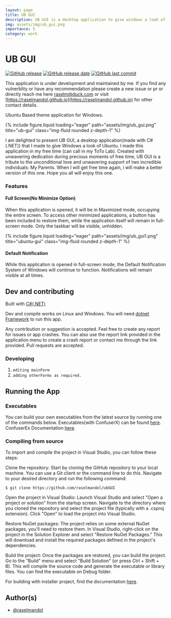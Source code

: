 ```yaml
---
layout: page
title: UB GUI
description: UB GUI is a desktop application to give windows a look of Ubuntu.
img: assets/img/ub_gui.png
importance: 5
category: work
---
```


# UB GUI 

[![GitHub release](https://img.shields.io/github/v/release/raselmandol/ubGUI)](#) [![GitHub release date](https://img.shields.io/github/release-date/raselmandol/ubGUI)](#) [![GitHub last commit](https://img.shields.io/github/last-commit/raselmandol/ubGUI)](#)


This application is under development and maintained by me. If you find any vulnerblity or have any recommendation please create a new issue or pr or directly reach me here [raselm@duck.com](raselm@duck.com) or visit [https://raselmandol.github.io](https://raselmandol.github.io) for other contact details. 

Ubuntu Based theme application for Windows.

<div class="row">
    <div class="col-sm mt-3 mt-md-0">
        {% include figure.liquid loading="eager" path="assets/img/ub_gui.png" title="ub-gui" class="img-fluid rounded z-depth-1" %}
    </div>
</div>

I am delighted to present UB GUI, a desktop application(made with C#(.NET)) that I made to give Windows a look of Ubuntu. I made this application in my free time (can call in my ToTo Lab). Created with unwavering dedication during precious moments of free time, UB GUI is a tribute to the unconditional love and unwavering support of two incredible individuals: My Parents. When I will get free time again, i will make a better version of this one. Hope you all will enjoy this one.


### Features

#### Full Screen(No Minimize Option)
When this application is opened, it will be in Maximized mode, occupying the entire screen. To access other minimized applications, a button has been included to restore them, while the application itself will remain in full-screen mode. Only the taskbar will be visible, unhidden.

<div class="row">
    <div class="col-sm mt-3 mt-md-0">
        {% include figure.liquid loading="eager" path="assets/img/ub_gui1.png" title="ubuntu-gui" class="img-fluid rounded z-depth-1" %}
    </div>
</div>

#### Default Notification
While this application is opened in full-screen mode, the Default Notification System of Windows will continue to function. Notifications will remain visible at all times.

## Dev and contributing

Built with [C#(.NET)](https://dotnet.microsoft.com/en-us/)

Dev and compile works on Linux and Windows. You will need [dotnet Framework](https://dotnet.microsoft.com/en-us/download/dotnet-framework) to run this app.

Any contribution or suggestion is accepted. Feel free to create any report for issues or app crashes. You can also use the report link provided in the application menu to create a crash report or contact me through the link provided.
Pull requests are accepted.

### Developing

1. `editing mainForm`
1. `adding otherForms as required.`

## Running the App

### Executables

You can build your own executables from the latest source by running one of the commands below. Executables(with ConfuserX) can be found [here](https://github.com/raselmandol/ubGUI/tree/main/Release). ConfuserEx Documentation [here](https://yck1509.github.io/ConfuserEx/).

### Compiling from source
To import and compile the project in Visual Studio, you can follow these steps:

Clone the repository: Start by cloning the GitHub repository to your local machine. You can use a Git client or the command line to do this. Navigate to your desired directory and run the following command:

 `$ git clone https://github.com/raselmandol/ubGUI`

Open the project in Visual Studio: Launch Visual Studio and select "Open a project or solution" from the startup screen. Navigate to the directory where you cloned the repository and select the project file (typically with a .csproj extension). Click "Open" to load the project into Visual Studio.

Restore NuGet packages: The project relies on some external NuGet packages, you'll need to restore them. In Visual Studio, right-click on the project in the Solution Explorer and select "Restore NuGet Packages." This will download and install the required packages defined in the project's dependencies.

Build the project: Once the packages are restored, you can build the project. Go to the "Build" menu and select "Build Solution" (or press Ctrl + Shift + B). This will compile the source code and generate the executable or library files. You can find the executable on Debug folder.


For building with installer project, find the documentation [here](https://learn.microsoft.com/en-us/visualstudio/deployment/installer-projects-net-core?view=vs-2022).


## Author(s)

- [@raselmandol](https://www.github.com/raselmandol)
